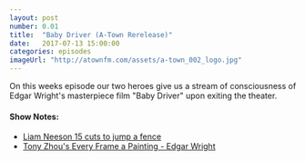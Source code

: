 ```yaml
---
layout: post
number: 0.01
title:  "Baby Driver (A-Town Rerelease)"
date:   2017-07-13 15:00:00
categories: episodes
imageUrl: "http://atownfm.com/assets/a-town_002_logo.jpg"
---
```


On this weeks episode our two heroes give us a stream of consciousness of Edgar Wright's masterpiece film "Baby Driver" upon exiting the theater.

#### Show Notes:
- [Liam Neeson 15 cuts to jump a fence](http://imgur.com/irg55aK)
- [Tony Zhou's Every Frame a Painting - Edgar Wright](https://www.youtube.com/watch?v=3FOzD4Sfgag)